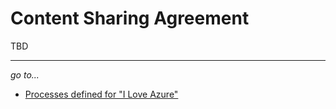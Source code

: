 # Content Sharing Agreement

TBD

---
*go to...*

- [Processes defined for "I Love Azure"](..\..\Processes.md)
